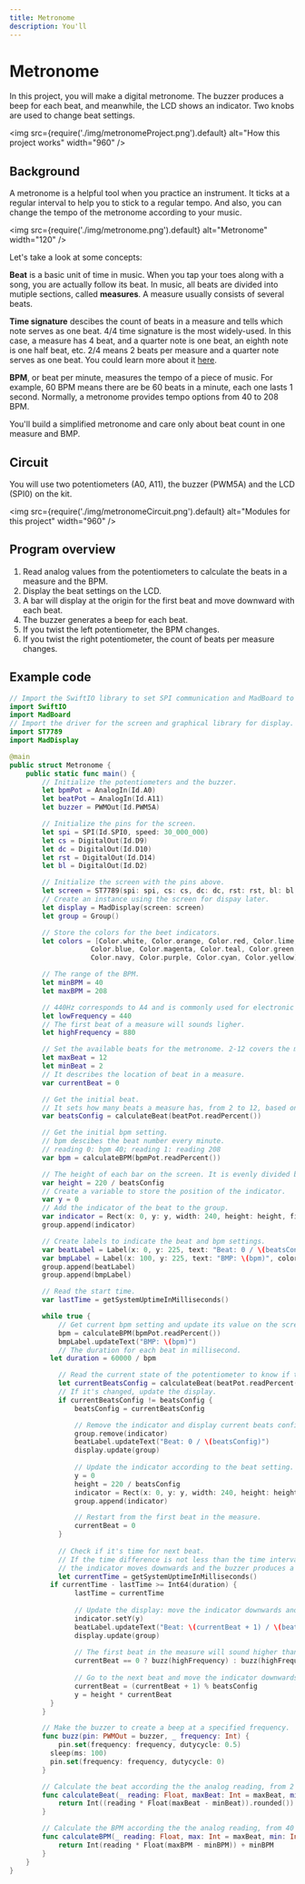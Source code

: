 ```yaml
---
title: Metronome
description: You'll 
---
```


# Metronome

In this project, you will make a digital metronome. The buzzer produces a beep for each beat, and meanwhile, the LCD shows an indicator. Two knobs are used to change beat settings. 

<img
  src={require('./img/metronomeProject.png').default}
  alt="How this project works" width="960"
/>

## Background

A metronome is a helpful tool when you practice an instrument. It ticks at a regular interval to help you to stick to a regular tempo. And also, you can change the tempo of the metronome according to your music.

<img
  src={require('./img/metronome.png').default}
  alt="Metronome" width="120"
/>

Let's take a look at some concepts:

**Beat** is a basic unit of time in music. When you tap your toes along with a song, you are actually follow its beat. In music, all beats are divided into mutiple sections, called **measures**. A measure usually consists of several beats. 

**Time signature** descibes the count of beats in a measure and tells which note serves as one beat. 4/4 time signature is the most widely-used. In this case, a measure has 4 beat, and a quarter note is one beat, an eighth note is one half beat, etc. 2/4 means 2 beats per measure and a quarter note serves as one beat. You could learn more about it [here](https://www.skoove.com/blog/time-signatures-explained/).

**BPM**, or beat per minute, measures the tempo of a piece of music. For example, 60 BPM means there are be 60 beats in a minute, each one lasts 1 second. Normally, a metronome provides tempo options from 40 to 208 BPM.

You'll build a simplified metronome and care only about beat count in one measure and BMP.

## Circuit

You will use two potentiometers (A0, A11), the buzzer (PWM5A) and the LCD (SPI0) on the kit.

<img
  src={require('./img/metronomeCircuit.png').default}
  alt="Modules for this project" width="960"
/>

## Program overview

1. Read analog values from the potentiometers to calculate the beats in a measure and the BPM.
2. Display the beat settings on the LCD. 
3. A bar will display at the origin for the first beat and move downward with each beat.
4. The buzzer generates a beep for each beat.
4. If you twist the left potentiometer, the BPM changes.
5. If you twist the right potentiometer, the count of beats per measure changes.

## Example code

```swift showLineNumbers
// Import the SwiftIO library to set SPI communication and MadBoard to use pin id.
import SwiftIO
import MadBoard
// Import the driver for the screen and graphical library for display.
import ST7789
import MadDisplay

@main
public struct Metronome {
    public static func main() {
        // Initialize the potentiometers and the buzzer.
        let bpmPot = AnalogIn(Id.A0)
        let beatPot = AnalogIn(Id.A11)
        let buzzer = PWMOut(Id.PWM5A)

        // Initialize the pins for the screen.
        let spi = SPI(Id.SPI0, speed: 30_000_000)
        let cs = DigitalOut(Id.D9)
        let dc = DigitalOut(Id.D10)
        let rst = DigitalOut(Id.D14)
        let bl = DigitalOut(Id.D2)

        // Initialize the screen with the pins above.
        let screen = ST7789(spi: spi, cs: cs, dc: dc, rst: rst, bl: bl, rotation: .angle90)
        // Create an instance using the screen for dispay later.
        let display = MadDisplay(screen: screen)
        let group = Group()

        // Store the colors for the beet indicators.
        let colors = [Color.white, Color.orange, Color.red, Color.lime,
                    Color.blue, Color.magenta, Color.teal, Color.green,
                    Color.navy, Color.purple, Color.cyan, Color.yellow]

        // The range of the BPM.
        let minBPM = 40
        let maxBPM = 208

        // 440Hz corresponds to A4 and is commonly used for electronic metronome.  
        let lowFrequency = 440
        // The first beat of a measure will sounds ligher. 
        let highFrequency = 880

        // Set the available beats for the metronome. 2-12 covers the most commom beats.
        let maxBeat = 12
        let minBeat = 2
        // It describes the location of beat in a measure.
        var currentBeat = 0

        // Get the initial beat.
        // It sets how many beats a measure has, from 2 to 12, based on the potentiometer reading.
        var beatsConfig = calculateBeat(beatPot.readPercent())

        // Get the initial bpm setting.
        // bpm descibes the beat number every minute.
        // reading 0: bpm 40; reading 1: reading 208
        var bpm = calculateBPM(bpmPot.readPercent())

        // The height of each bar on the screen. It is evenly divided by the number of beats.
        var height = 220 / beatsConfig
        // Create a variable to store the position of the indicator.
        var y = 0
        // Add the indicator of the beat to the group.
        var indicator = Rect(x: 0, y: y, width: 240, height: height, fill: colors[beatsConfig-1])
        group.append(indicator)

        // Create labels to indicate the beat and bpm settings.
        var beatLabel = Label(x: 0, y: 225, text: "Beat: 0 / \(beatsConfig)", color: Color.white)
        var bmpLabel = Label(x: 100, y: 225, text: "BMP: \(bpm)", color: Color.white)
        group.append(beatLabel)
        group.append(bmpLabel)

        // Read the start time.
        var lastTime = getSystemUptimeInMilliseconds()

        while true {
            // Get current bpm setting and update its value on the screen. 
            bpm = calculateBPM(bpmPot.readPercent())
            bmpLabel.updateText("BMP: \(bpm)")
            // The duration for each beat in millisecond.
          let duration = 60000 / bpm

            // Read the current state of the potentiometer to know if the beat is changed.
            let currentBeatsConfig = calculateBeat(beatPot.readPercent())
            // If it's changed, update the display.
            if currentBeatsConfig != beatsConfig {
                beatsConfig = currentBeatsConfig

                // Remove the indicator and display current beats config.
                group.remove(indicator)
                beatLabel.updateText("Beat: 0 / \(beatsConfig)")
                display.update(group)
                
                // Update the indicator according to the beat setting.
                y = 0
                height = 220 / beatsConfig
                indicator = Rect(x: 0, y: y, width: 240, height: height, fill: colors[beatsConfig-1])
                group.append(indicator)

                // Restart from the first beat in the measure.
                currentBeat = 0
            }
            
            // Check if it's time for next beat.
            // If the time difference is not less than the time interval for each beat, 
            // the indicator moves downwards and the buzzer produces a sound.
            let currentTime = getSystemUptimeInMilliseconds()
          if currentTime - lastTime >= Int64(duration) {
                lastTime = currentTime
                
                // Update the display: move the indicator downwards and update beat count in a measure.
                indicator.setY(y)
                beatLabel.updateText("Beat: \(currentBeat + 1) / \(beatsConfig)")
                display.update(group)
                  
                // The first beat in the measure will sound higher than other beat, so you can know when a measure starts.
                currentBeat == 0 ? buzz(highFrequency) : buzz(highFrequency)
            
                // Go to the next beat and move the indicator downwards.
                currentBeat = (currentBeat + 1) % beatsConfig
                y = height * currentBeat
          }
        }

        // Make the buzzer to create a beep at a specified frequency.
        func buzz(pin: PWMOut = buzzer, _ frequency: Int) {
            pin.set(frequency: frequency, dutycycle: 0.5)
          sleep(ms: 100)
          pin.set(frequency: frequency, dutycycle: 0)
        }

        // Calculate the beat according the the analog reading, from 2 to 12.
        func calculateBeat(_ reading: Float, maxBeat: Int = maxBeat, minBeat: Int = minBeat) -> Int {
            return Int((reading * Float(maxBeat - minBeat)).rounded()) + minBeat
        }

        // Calculate the BPM according the the analog reading, from 40 to 208.
        func calculateBPM(_ reading: Float, max: Int = maxBeat, min: Int = minBeat) -> Int {
            return Int(reading * Float(maxBPM - minBPM)) + minBPM
        }
    }
}
```